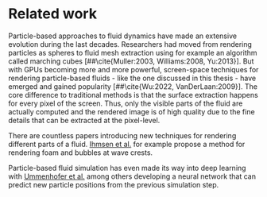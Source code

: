 # Related work

Particle-based approaches to fluid dynamics have made an extensive evolution during the last decades. Researchers had moved from rendering particles as spheres to fluid mesh extraction using for example an algorithm called marching cubes [##\cite{Muller:2003, Williams:2008, Yu:2013}]. But with GPUs becoming more and more powerful, screen-space techniques for rendering particle-based fluids - like the one discussed in this thesis - have emerged and gained popularity [##\cite{Wu:2022, VanDerLaan:2009}]. The core difference to traditional methods is that the surface extraction happens for every pixel of the screen. Thus, only the visible parts of the fluid are actually computed and the rendered image is of high quality due to the fine details that can be extracted at the pixel-level.

There are countless papers introducing new techniques for rendering different parts of a fluid. [Ihmsen et al.](##\cite{Ihmsen:2012}) for example propose a method for rendering foam and bubbles at wave crests.

Particle-based fluid simulation has even made its way into deep learning with [Ummenhofer et al.](##\cite{Ummenhofer:2020}) among others developing a neural network that can predict new particle positions from the previous simulation step.
